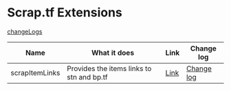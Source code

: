 # Scrap.tf Extensions

[changeLogs](./changeLog.md)

|Name| What it does| Link|Change log|
|-|-|-|-|
|scrapItemLinks|Provides the items links to stn and bp.tf|<a href="./scrapItemLinks">Link</a>|<a href="./scrapItemLinks/changeLog.md">Change log</a>|